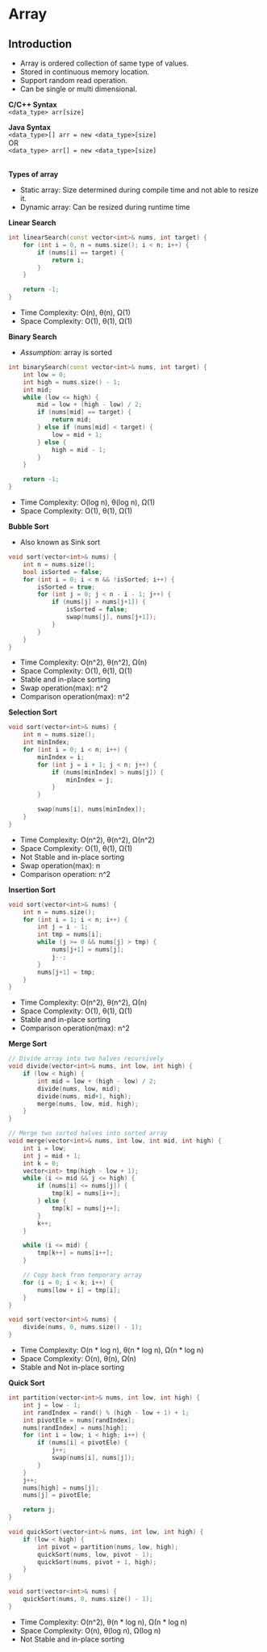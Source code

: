 # Array
## Introduction
- Array is ordered collection of same type of values.
- Stored in continuous memory location.
- Support random read operation.
- Can be single or multi dimensional.

**C/C++ Syntax** <br />
`<data_type> arr[size]`

**Java Syntax** <br />
`<data_type>[] arr = new <data_type>[size]` <br /> 
OR <br />
`<data_type> arr[] = new <data_type>[size]` <br /><br />

**Types of array** <br />
- Static array: Size determined during compile time and not able to resize it.
- Dynamic array: Can be resized during runtime time

**Linear Search** <br />
```C++
int linearSearch(const vector<int>& nums, int target) {
    for (int i = 0, n = nums.size(); i < n; i++) {
        if (nums[i] == target) {
            return i;
        }
    }

    return -1;
}
```
- Time Complexity: O(n), θ(n), Ω(1) <br />
- Space Complexity: O(1), θ(1), Ω(1) <br />

**Binary Search** <br />
- *Assumption*: array is sorted

```C++
int binarySearch(const vector<int>& nums, int target) {
    int low = 0;
    int high = nums.size() - 1;
    int mid;
    while (low <= high) {
        mid = low + (high - low) / 2;
        if (nums[mid] == target) {
            return mid;
        } else if (nums[mid] < target) {
            low = mid + 1;
        } else {
            high = mid - 1;
        }
    }

    return -1;
}
```
- Time Complexity: O(log n), θ(log n), Ω(1) <br />
- Space Complexity: O(1), θ(1), Ω(1) <br />

**Bubble Sort**
- Also known as Sink sort
```C++
void sort(vector<int>& nums) {
    int n = nums.size();
    bool isSorted = false;
    for (int i = 0; i < n && !isSorted; i++) {
        isSorted = true;
        for (int j = 0; j < n - i - 1; j++) {
            if (nums[j] > nums[j+1]) {
                isSorted = false;
                swap(nums[j], nums[j+1]);
            }
        }
    }
}
```
- Time Complexity: O(n^2), θ(n^2), Ω(n) <br />
- Space Complexity: O(1), θ(1), Ω(1) <br />
- Stable and in-place sorting
- Swap operation(max): n^2
- Comparison operation(max): n^2

**Selection Sort**
```C++
void sort(vector<int>& nums) {
    int n = nums.size();
    int minIndex;
    for (int i = 0; i < n; i++) {
        minIndex = i;
        for (int j = i + 1; j < n; j++) {
            if (nums[minIndex] > nums[j]) {
                minIndex = j;
            }
        }

        swap(nums[i], nums[minIndex]);
    }
}
```
- Time Complexity: O(n^2), θ(n^2), Ω(n^2) <br />
- Space Complexity: O(1), θ(1), Ω(1) <br />
- Not Stable and in-place sorting
- Swap operation(max): n
- Comparison operation: n^2

**Insertion Sort**
```C++
void sort(vector<int>& nums) {
    int n = nums.size();
    for (int i = 1; i < n; i++) {
        int j = i - 1;
        int tmp = nums[i];
        while (j >= 0 && nums[j] > tmp) {
            nums[j+1] = nums[j];
            j--;
        }
        nums[j+1] = tmp;
    }
}
```
- Time Complexity: O(n^2), θ(n^2), Ω(n) <br />
- Space Complexity: O(1), θ(1), Ω(1) <br />
- Stable and in-place sorting
- Comparison operation(max): n^2

**Merge Sort**
```C++
// Divide array into two halves recursively
void divide(vector<int>& nums, int low, int high) {
    if (low < high) {
        int mid = low + (high - low) / 2;
        divide(nums, low, mid);
        divide(nums, mid+1, high);
        merge(nums, low, mid, high);
    }
}

// Merge two sorted halves into sorted array
void merge(vector<int>& nums, int low, int mid, int high) {
    int i = low;
    int j = mid + 1;
    int k = 0;
    vector<int> tmp(high - low + 1);
    while (i <= mid && j <= high) {
        if (nums[i] <= nums[j]) {
            tmp[k] = nums[i++];
        } else {
            tmp[k] = nums[j++];
        }
        k++;
    }

    while (i <= mid) {
        tmp[k++] = nums[i++];
    }

    // Copy back from temporary array
    for (i = 0; i < k; i++) {
        nums[low + i] = tmp[i];
    }
}

void sort(vector<int>& nums) {
    divide(nums, 0, nums.size() - 1);
}
```
- Time Complexity: O(n * log n), θ(n * log n), Ω(n * log n) <br />
- Space Complexity: O(n), θ(n), Ω(n) <br />
- Stable and Not in-place sorting

**Quick Sort**
```C++
int partition(vector<int>& nums, int low, int high) {
    int j = low - 1;
    int randIndex = rand() % (high - low + 1) + 1;
    int pivotEle = nums[randIndex];
    nums[randIndex] = nums[high];
    for (int i = low; i < high; i++) {
        if (nums[i] < pivotEle) {
            j++;
            swap(nums[i], nums[j]);
        }
    }
    j++;
    nums[high] = nums[j];
    nums[j] = pivotEle;

    return j;
}

void quickSort(vector<int>& nums, int low, int high) {
    if (low < high) {
        int pivot = partition(nums, low, high);
        quickSort(nums, low, pivot - 1);
        quickSort(nums, pivot + 1, high);
    }
}

void sort(vector<int>& nums) {
    quickSort(nums, 0, nums.size() - 1);
}
```
- Time Complexity: O(n^2), θ(n * log n), Ω(n * log n) <br />
- Space Complexity: O(n), θ(log n), Ω(log n) <br />
- Not Stable and in-place sorting